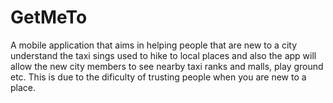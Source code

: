 # GetMeTo
A mobile application that aims in helping people that are new to a city understand the taxi sings used to hike to local places and also the app will allow the new city members to see nearby taxi ranks and malls, play ground etc. This is due to the dificulty of trusting people when you are new to a place.
